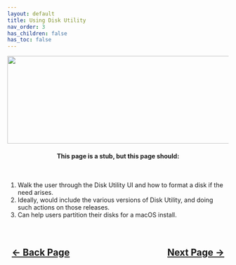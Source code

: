 ```yaml
---
layout: default
title: Using Disk Utility
nav_order: 3
has_children: false
has_toc: false
---
```


<style>
  .navigation-container {
    display: flex;
    justify-content: space-between;
    align-items: center;
    width: 100%;
  }
  
  .nav-button {
    margin: 10px;
  }
</style>

<p align="center">
  <img width="650" height="200" src="../../../assets/Header-Placeholder.png">
</p>

<h4 align="center">This page is a stub, but this page should:</h4>
<br>

1. Walk the user through the Disk Utility UI and how to format a disk if the need arises.
2. Ideally, would include the various versions of Disk Utility, and doing such actions on those releases.
3. Can help users partition their disks for a macOS install.

<h2 align="center">
  <br>
  <div class="navigation-container">
    <a class="nav-button" href="../02-AttemptingFirstBoot/">&larr; Back Page</a>
    <a class="nav-button" href="../04-Troubleshooting/index/">Next Page &rarr;</a>
  </div>
  <br>
</h2>
